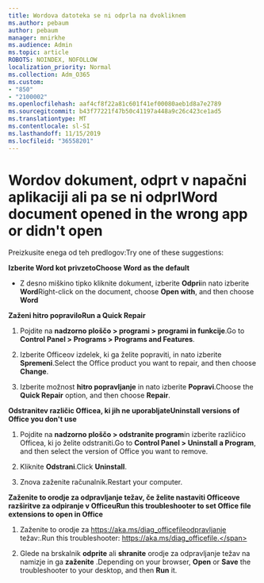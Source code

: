 ```yaml
---
title: Wordova datoteka se ni odprla na dvokliknem
ms.author: pebaum
author: pebaum
manager: mnirkhe
ms.audience: Admin
ms.topic: article
ROBOTS: NOINDEX, NOFOLLOW
localization_priority: Normal
ms.collection: Adm_O365
ms.custom:
- "850"
- "2100002"
ms.openlocfilehash: aaf4cf8f22a81c601f41ef00080aeb1d8a7e2789
ms.sourcegitcommit: b43f77221f47b50c41197a448a9c26c423ce1ad5
ms.translationtype: MT
ms.contentlocale: sl-SI
ms.lasthandoff: 11/15/2019
ms.locfileid: "36558201"
---
```

# <a name="word-document-opened-in-the-wrong-app-or-didnt-open"></a><span data-ttu-id="02685-102">Wordov dokument, odprt v napačni aplikaciji ali pa se ni odprl</span><span class="sxs-lookup"><span data-stu-id="02685-102">Word document opened in the wrong app or didn't open</span></span>

<span data-ttu-id="02685-103">Preizkusite enega od teh predlogov:</span><span class="sxs-lookup"><span data-stu-id="02685-103">Try one of these suggestions:</span></span>

<span data-ttu-id="02685-104">**Izberite Word kot privzeto**</span><span class="sxs-lookup"><span data-stu-id="02685-104">**Choose Word as the default**</span></span>

- <span data-ttu-id="02685-105">Z desno miškino tipko kliknite dokument, izberite **Odpri**in nato izberite **Word**</span><span class="sxs-lookup"><span data-stu-id="02685-105">Right-click on the document, choose **Open with**, and then choose **Word**</span></span>

<span data-ttu-id="02685-106">**Zaženi hitro popravilo**</span><span class="sxs-lookup"><span data-stu-id="02685-106">**Run a Quick Repair**</span></span>

1. <span data-ttu-id="02685-107">Pojdite na **nadzorno ploščo > programi > programi in funkcije**.</span><span class="sxs-lookup"><span data-stu-id="02685-107">Go to **Control Panel > Programs > Programs and Features**.</span></span>

2. <span data-ttu-id="02685-108">Izberite Officeov izdelek, ki ga želite popraviti, in nato izberite **Spremeni**.</span><span class="sxs-lookup"><span data-stu-id="02685-108">Select the Office product you want to repair, and then choose **Change**.</span></span>

3. <span data-ttu-id="02685-109">Izberite možnost **hitro popravljanje** in nato izberite **Popravi**.</span><span class="sxs-lookup"><span data-stu-id="02685-109">Choose the **Quick Repair** option, and then choose **Repair**.</span></span>

<span data-ttu-id="02685-110">**Odstranitev različic Officea, ki jih ne uporabljate**</span><span class="sxs-lookup"><span data-stu-id="02685-110">**Uninstall versions of Office you don't use**</span></span>

1. <span data-ttu-id="02685-111">Pojdite na **nadzorno ploščo > odstranite program**in izberite različico Officea, ki jo želite odstraniti.</span><span class="sxs-lookup"><span data-stu-id="02685-111">Go to **Control Panel > Uninstall a Program**, and then select the version of Office you want to remove.</span></span>

2. <span data-ttu-id="02685-112">Kliknite **Odstrani**.</span><span class="sxs-lookup"><span data-stu-id="02685-112">Click **Uninstall**.</span></span>

3. <span data-ttu-id="02685-113">Znova zaženite računalnik.</span><span class="sxs-lookup"><span data-stu-id="02685-113">Restart your computer.</span></span>

<span data-ttu-id="02685-114">**Zaženite to orodje za odpravljanje težav, če želite nastaviti Officeove razširitve za odpiranje v Officeu**</span><span class="sxs-lookup"><span data-stu-id="02685-114">**Run this troubleshooter to set Office file extensions to open in Office**</span></span>

1. <span data-ttu-id="02685-115">Zaženite to orodje za https://aka.ms/diag_officefileodpravljanje težav:.</span><span class="sxs-lookup"><span data-stu-id="02685-115">Run this troubleshooter: https://aka.ms/diag_officefile.</span></span>

2. <span data-ttu-id="02685-116">Glede na brskalnik **odprite** ali **shranite** orodje za odpravljanje težav na namizje in ga **zaženite** .</span><span class="sxs-lookup"><span data-stu-id="02685-116">Depending on your browser, **Open** or **Save** the troubleshooter to your desktop, and then **Run** it.</span></span>
